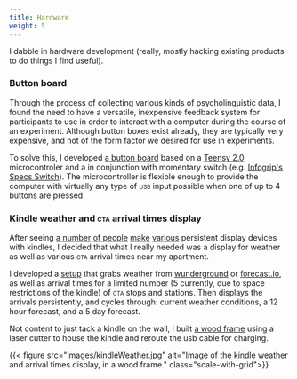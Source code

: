 ```yaml
---
title: Hardware
weight: 5
---
```


I dabble in hardware development (really, mostly hacking existing products to do things I find useful).

### Button board
Through the process of collecting various kinds of psycholinguistic data, I found the need to have a versatile, inexpensive feedback system for participants to use in order to interact with a computer during the course of an experiment. Although button boxes exist already, they are typically very expensive, and not of the form factor we desired for use in experiments.

To solve this, I developed [a button board](https://github.com/jonkeane/buttonBoard) based on a [Teensy 2.0](http://www.pjrc.com/teensy/) microcontroler and a in conjunction with momentary switch (e.g. [Infogrip's Specs Switch](http://www.infogrip.com/products/switches/specs-switch.html)). The microcontroller is flexible enough to provide the computer with virtually any type of <span style="font-variant: small-caps;">usb</span> input possible when one of up to 4 buttons are pressed.

### Kindle weather and <span style="font-variant: small-caps;">cta</span> arrival times display

After seeing [a number](http://mpetroff.net/2012/09/kindle-weather-display/) [of people](https://github.com/pjimenezmateo/kindle-wallpaper) [make](http://hackaday.com/2013/04/01/kindle-weather-and-recycling-display/) [various](http://www.shatteredhaven.com/2012/11/1347365-kindle-weather-display.html) persistent display devices with kindles, I decided that what I really needed was a display for weather as well as various <span style="font-variant: small-caps;">cta</span>  arrival times near my apartment.

I developed a [setup](https://github.com/jonkeane/kindle-weather-display) that grabs weather from [wunderground](http://www.wunderground.com/weather/api/) or [forecast.io](https://developer.forecast.io/), as well as arrival times for a limited number (5 currently, due to space restrictions of the kindle) of <span style="font-variant: small-caps;">cta </span> stops and stations. Then displays the arrivals persistently, and cycles through: current weather conditions, a 12 hour forecast, and a 5 day forecast.

Not content to just tack a kindle on the wall, I built [a wood frame](https://www.flickr.com/photos/jonkeane/sets/72157639487321246/) using a laser cutter to house the kindle and reroute the usb cable for charging.

{{< figure src="images/kindleWeather.jpg" alt="Image of the kindle weather and arrival times display, in a wood frame." class="scale-with-grid">}}

